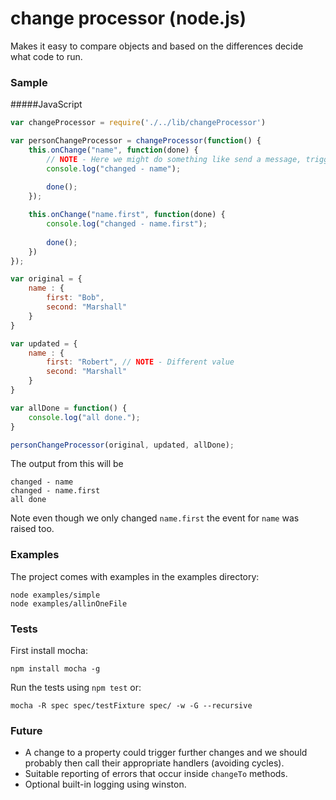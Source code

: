 change processor (node.js)
==========
Makes it easy to compare objects and based on the differences decide what code to run. 

### Sample
#####JavaScript
```js
var changeProcessor = require('./../lib/changeProcessor')

var personChangeProcessor = changeProcessor(function() {
    this.onChange("name", function(done) {
        // NOTE - Here we might do something like send a message, trigger an authorisation process...
        console.log("changed - name");
        
        done();
    });

    this.onChange("name.first", function(done) {
        console.log("changed - name.first");
        
        done(); 
    })
});

var original = {
    name : {
        first: "Bob",
        second: "Marshall"
    }
}

var updated = {
    name : {
        first: "Robert", // NOTE - Different value
        second: "Marshall"
    }
}

var allDone = function() { 
    console.log("all done."); 
}

personChangeProcessor(original, updated, allDone);
````
The output from this will be
```
changed - name
changed - name.first
all done
```
Note even though we only changed ```name.first``` the event for ```name``` was raised too.
### Examples
The project comes with examples in the examples directory:

    node examples/simple
    node examples/allinOneFile

### Tests
First install mocha: 

    npm install mocha -g

Run the tests using ```npm test``` or:

    mocha -R spec spec/testFixture spec/ -w -G --recursive

### Future
* A change to a property could trigger further changes and we should probably then call their appropriate handlers (avoiding cycles).
* Suitable reporting of errors that occur inside ```changeTo``` methods.
* Optional built-in logging using winston.